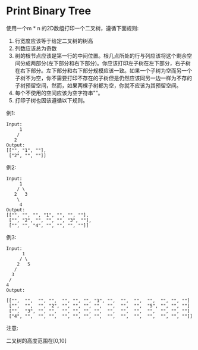 # Print Binary Tree

使用一个m * n 的2D数组打印一个二叉树，遵循下面规则:

1. 行宽度应该等于给定二叉树的树高
2. 列数应该总为奇数
3. 树的根节点应该是第一行的中间位置。根几点所处的行与列应该将这个剩余空间分成两部分(左下部分和右下部分)。你应该打印左子树在左下部分，右子树在右下部分。左下部分和右下部分规模应该一致。如果一个子树为空而另一个子树不为空，你不需要打印不存在的子树但是仍然应该同另一边一样为不存的子树预留空间，然而，如果两棵子树都为空，你就不应该为其预留空间。
4. 每个不使用的空间应该为空字符串""。
5. 打印子树也因该遵循以下规则。

例1:

```
Input:
     1
    /
   2
Output:
[["", "1", ""],
 ["2", "", ""]]
```

例2:

```
Input:
     1
    / \
   2   3
    \
     4
Output:
[["", "", "", "1", "", "", ""],
 ["", "2", "", "", "", "3", ""],
 ["", "", "4", "", "", "", ""]]
```

例3:

```
Input:
      1
     / \
    2   5
   /
  3
 /
4
Output:

[["",  "",  "", "",  "", "", "", "1", "",  "",  "",  "",  "", "", ""]
 ["",  "",  "", "2", "", "", "", "",  "",  "",  "",  "5", "", "", ""]
 ["",  "3", "", "",  "", "", "", "",  "",  "",  "",  "",  "", "", ""]
 ["4", "",  "", "",  "", "", "", "",  "",  "",  "",  "",  "", "", ""]]
```

注意:

二叉树的高度范围在[0,10]